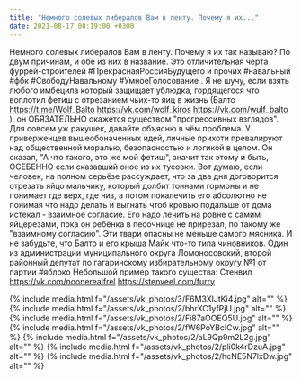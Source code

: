 ```yaml
---
title: "Немного солевых либералов Вам в ленту. Почему я их..."
date: 2021-08-17 00:19:00 +0300
---
```


Немного солевых либералов Вам в ленту. Почему я их так называю? По двум причинам, и обе из них в название.
Это отличительная черта фуррей-строителей #ПрекраснаяРоссияБудущего и прочих #навальный #фбк #СвободуНавальному #УмноеГолосование . Я не шучу, если взять любого имбецила который защищает ублюдка, гордящегося что воплотил фетиш с отрезанием чьих-то яиц в жизнь (Балто https://t.me/Wolf_Balto https://vk.com/wolf_kiros https://vk.com/wulf_balto ), он ОБЯЗАТЕЛЬНО окажется существом "прогрессивных взглядов".
Для совсем уж ракушек, давайте объясню в чём проблема. У приверженцев вышеобоначенных идей, личные прихоти превалируют над общественной моралью, безопасностью и логикой в целом. Он сказал, "А что такого, это же мой фетиш", значит так этому и быть, ОСЕБЕННО если сказавший оное из их тусовки.
Вот думаю, если человек, на полном серьёзе рассуждает, что за два дня договорится отрезать яйцо мальчику, который долбит тоннами гормоны и не понимает где верх, где низ, а потом покалечить его абсолютно не понимая что надо делать и выгнать чтоб кровью подальше от дома истекал - взаимное согласие. Его надо лечить на ровне с самим яйцерезами, пока он ребёнка в песочнице не прирезал, по такому же "взаимному согласию". Эти твари опасны не меньше самого мясника.
И не забудьте, что Балто и его крыша Майк что-то типа чиновников. Один из администрации муниципального округа Ломоносовский, второй районный депутат по гагаринскому избирательному округу №1 от партии #яблоко
Небольшой пример такого существа: Стенвил https://vk.com/noonerealfrel https://stenveel.com/furry


{% include media.html f="/assets/vk_photos/3/F6M3XlJtKi4.jpg" alt="" %}
{% include media.html f="/assets/vk_photos/2/bhrXC1yfPjU.jpg" alt="" %}
{% include media.html f="/assets/vk_photos/2/Fi87aOOEQ5U.jpg" alt="" %}
{% include media.html f="/assets/vk_photos/2/fW6PoYBcICw.jpg" alt="" %}
{% include media.html f="/assets/vk_photos/2/aL9Qp9m2L2g.jpg" alt="" %}
{% include media.html f="/assets/vk_photos/2/pli0k4rDzuA.jpg" alt="" %}
{% include media.html f="/assets/vk_photos/2/hcNE5N7lxDw.jpg" alt="" %}
